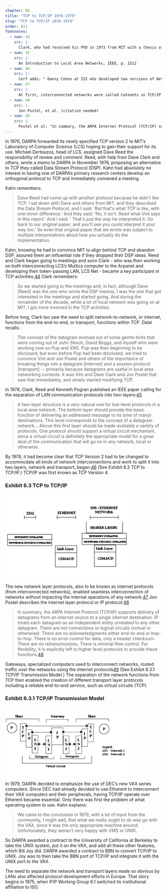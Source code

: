 ```yaml
---
chapter: 08
title: "TCP to TCP/IP 1976-1979"
slug: "TCP to TCP/IP 1976-1979"
order: 811
footnotes:
  - num: 44
    src: |- 
      Clark, who had received his PhD in 1973 from MIT with a thesis of pulling the I/O system out of the kernel of the Multixs operating system, realized afterwards that he had not solved the problems for multiplexing devices such as networks, and stayed on at LCS as a post-Doctoral to connect a Multixs computer to the ARPANET.
  - num: 45
    src: |- 
      An Introduction to Local Area Networks, IEEE, p. 1512
  - num: 46
    src: |- 
      Cerf adds: " Danny Cohen at ISI who developed two versions of Network Voice Protocol deserves credit also for influencing the separation of IP from TCP."
  - num: 47
    src: |- 
      At first, interconnected networks were called Catenets in TCP/IP.
  - num: 48
    src: |- 
      Jon Postel, et al. (citation needed)
  - num: 49
    src: |- 
      Postel et al: "In summary, the ARPA Internet Protocol (TCP/IP) supports delivery of datagrams from an internet source to a single internet destination. IP treats each datagram as an independent entity unrelated to any other datagram. There are not connections or logical circuits (virtual or otherwise). There are no acknowledgments either end-to-end or hop-to-hop. There is no error control for data, only a header checksum. There are no retransmissions. There is minimal flow control. For flexibility, it is explicitly left to higher level protocols to provide these functions."
---
```


In 1976, DARPA forwarded its newly specified TCP version 2 to MIT’s Laboratory of Computer Science (LCS) hoping to gain their support for its use. Michael Dertouzos, head of LCS, assigned Dave Reed the responsibility of review and comment. Reed, with help from Dave Clark and others, wrote a memo to DARPA in November 1976, proposing an alternative to TCP they called Data Stream Protocol (DSP). Kahn had absolutely no interest in having one of DARPA’s primary research centers develop an orthogonal protocol to TCP and immediately convened a meeting.

Kahn remembers:

>Dave Reed had come up with another protocol because he didn't like TCP. I sat down with Dave and others from MIT, and they described the Data Stream Protocol, and I said: 'But that's what TCP is like, with one minor difference.' And they said: 'No, it isn't. Read what Vint says in this report.' And I said: ' That's just the way he interpreted it. Go back to our original paper, and you'll see you could interpret it your way too.'  So even that original paper that we wrote was subject to multiple interpretations about how you actually do the implementation.

Kahn, knowing he had to convince MIT to align behind TCP and abandon DSP, assured them an influential role if they dropped their DSP ideas. Reed and Clark began going to meetings and soon Clark - who was then working on both interconnecting LCS’s Multics computer to the Arpanet and developing their token-passing LAN, LCS Net - became a key participant in TCP activities.<a name="fnloc44" href="#fn44">44</a> Clark remembers:

>So we started going to the meetings and, in fact, although Dave [Reed] was the one who wrote the DSP memos, I was the one that got interested in the meetings and started going. And during the remainder of the decade, while a lot of local network was going on at MIT, I got more involved in the TCP activities.

Before long, Clark too saw the need to split network-to-network, or internet, functions from the end-to-end, or transport, functions within TCP. Dalal recalls:

>The concept of the datagram evolved out of some gentle hints that were coming out of John Shoch, David Boggs, and myself who were working now on Pup and XNS. Pup was then beginning to be disclosed, but even before Pup had been disclosed, we tried to convince Vint and Jon Postel and others of the importance of breaking things into a datagram [internet] and a session protocol [transport] -- primarily because datagrams are useful in local area networking contexts. It was Vint and Dave Clark and Jon Postel that saw that immediately, and slowly started modifying TCP.

In 1978, Clark, Reed and Kenneth Pogran published an IEEE paper calling for the separation of LAN communication protocols into two-layers:<a name="fnloc45" href="#fn45">45</a>

>A two-layer structure is a very natural one for low-level protocols in a local area network. The bottom layer should provide the basic function of delivering an addressed message to its (one of many) destinations. This level corresponds to the concept of a datagram network... Above this first layer should be made available a variety of protocols. One protocol should support a virtual circuit mechanism, since a virtual circuit is definitely the appropriate model for a great deal of the communication that will go on in any network, local or otherwise.

By 1978, it had become clear that TCP Version 2 had to be changed to accommodate all kinds of network interconnections and work to split it into two layers, network and transport, began.<a name="fnloc46" href="#fn46">46</a> (See Exhibit 6.3 TCP to TCP/IP.) TCP/IP was first known as TCP Version 4.

### Exhibit 6.3 TCP to TCP/IP

![diagram of TCP to TCP/IP](/assets/img/ex_8.10.1_TCP_to_TCP_IP.png) 

The new network layer protocols, also to be known as internet protocols (from interconnected networks), enabled seamless interconnection of networks without impacting the internal operations of any network.<a name="fnloc47" href="#fn47">47</a> Jon Postel describes the internet layer protocol or IP protocol:<a name="fnloc48" href="#fn48">48</a>

>In summary, the ARPA Internet Protocol (TCP/IP) supports delivery of datagrams from an internet source to a single internet destination. IP treats each datagram as an independent entity unrelated to any other datagram. There are not connections or logical circuits (virtual or otherwise). There are no acknowledgments either end-to-end or hop-to-hop. There is no error control for data, only a header checksum. There are no retransmissions. There is minimal flow control. For flexibility, it is explicitly left to higher level protocols to provide these functions.<a name="fnloc48" href="#fn48">48</a>

Gateways, specialized computers used to interconnect networks, routed traffic over the networks using the internet protocols<a name="fnloc49" href="#fn49">49</a>  (See Exhibit 6.3.1 TCP/IP Transmission Model.) The separation of the network functions from TCP then enabled the creation of different transport layer protocols including a reliable end-to-end service, such as virtual circuits (TCP).

### Exhibit 6.3.1 TCP/IP Transmission Model

![diagram of TCP/IP Transmission Model](/assets/img/ex_8.10.2_TCP_IP_Transmission_Model.png)

In 1979, DARPA decided to emphasize the use of DEC’s new VAX series computers. Since DEC had already decided to use Etherent to interconnect their VAX computers and their peripherals, having TCP/IP operate over Etherent became essential. Only there was first the problem of what operating system to use. Kahn explains:

>We came to the conclusion in 1979, with a lot of input from the community, I might add, that what we really ought to do was go with the VAX, since it was the only appropriate machine around. Unfortunately, they weren't very happy with VMS or UNIX.

So DARPA awarded a contract to the University of California at Berkeley to take the UNIX system, put it on the VAX, and add all these other features, which Bill Joy did. DARPA awarded a contract to BBN to convert TCP/IP to UNIX. Joy was to then take the BBN port of TCP/IP and integrate it with the UNIX port to the VAX.

The need to separate the network and transport layers made so obvious by LANs also affected protocol development efforts in Europe. That story begins in 1975, when IFIP Working Group 6.1 switched its institutional affiliation to ISO.
